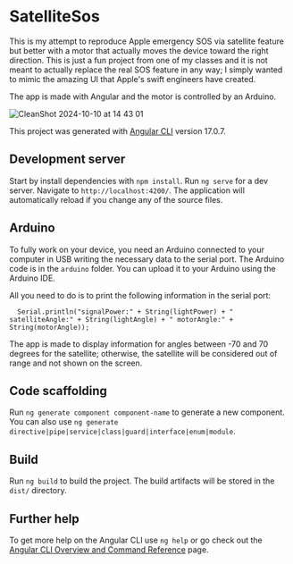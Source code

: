 # SatelliteSos

This is my attempt to reproduce Apple emergency SOS via satellite feature but better with a motor that actually moves the device toward the right direction. This is just a fun project from one of my classes and it is not meant to actually replace the real SOS feature in any way; I simply wanted to mimic the amazing UI that Apple's swift engineers have created.

The app is made with Angular and the motor is controlled by an Arduino.

![CleanShot 2024-10-10 at 14 43 01](https://github.com/user-attachments/assets/5de91f54-883d-4832-8b76-ad9956754d8c)


This project was generated with [Angular CLI](https://github.com/angular/angular-cli) version 17.0.7.

## Development server

Start by install dependencies with `npm install`.
Run `ng serve` for a dev server. Navigate to `http://localhost:4200/`. The application will automatically reload if you change any of the source files.

## Arduino
To fully work on your device, you need an Arduino connected to your computer in USB writing the necessary data to the serial port. The Arduino code is in the `arduino` folder. You can upload it to your Arduino using the Arduino IDE.

All you need to do is to print the following information in the serial port:
```
  Serial.println("signalPower:" + String(lightPower) + " satelliteAngle:" + String(lightAngle) + " motorAngle:" + String(motorAngle));
```

The app is made to display information for angles between -70 and 70 degrees for the satellite; otherwise, the satellite will be considered out of range and not shown on the screen.

## Code scaffolding

Run `ng generate component component-name` to generate a new component. You can also use `ng generate directive|pipe|service|class|guard|interface|enum|module`.

## Build

Run `ng build` to build the project. The build artifacts will be stored in the `dist/` directory.

## Further help

To get more help on the Angular CLI use `ng help` or go check out the [Angular CLI Overview and Command Reference](https://angular.io/cli) page.
